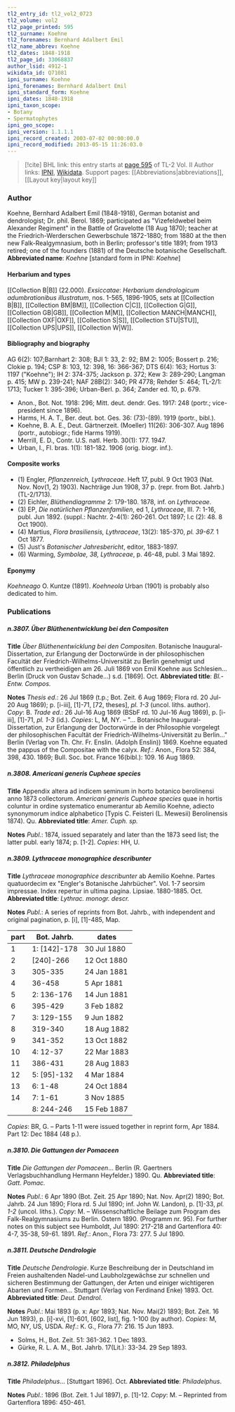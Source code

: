 ```yaml
---
tl2_entry_id: tl2_vol2_0723
tl2_volume: vol2
tl2_page_printed: 595
tl2_surname: Koehne
tl2_forenames: Bernhard Adalbert Emil
tl2_name_abbrev: Koehne
tl2_dates: 1848-1918
tl2_page_id: 33068837
author_lsid: 4912-1
wikidata_id: Q71081
ipni_surname: Koehne
ipni_forenames: Bernhard Adalbert Emil
ipni_standard_form: Koehne
ipni_dates: 1848-1918
ipni_taxon_scope: 
- Botany
- Spermatophytes
ipni_geo_scope: 
ipni_version: 1.1.1.1
ipni_record_created: 2003-07-02 00:00:00.0
ipni_record_modified: 2013-05-15 11:26:03.0
---
```


> [!cite] BHL link: this entry starts at [page 595](https://www.biodiversitylibrary.org/page/33068837) of TL-2 Vol. II
> Author links: [IPNI](https://www.ipni.org/a/4912-1), [Wikidata](https://www.wikidata.org/wiki/Q71081). Support pages: [[Abbreviations|abbreviations]], [[Layout key|layout key]]

### Author

Koehne, Bernhard Adalbert Emil (1848-1918), German botanist and dendrologist; Dr. phil. Berol. 1869; participated as "Vizefeldwebel beim Alexander Regiment" in the Battle of Gravelotte (18 Aug 1870); teacher at the Friedrich-Werderschen Gewerbschule 1872-1880; from 1880 at the then new Falk-Realgymnasium, both in Berlin; professor's title 1891; from 1913 retired; one of the founders (1881) of the Deutsche botanische Gesellschaft. 
**Abbreviated name**: *Koehne* \[standard form in IPNI: *Koehne*\]

#### Herbarium and types

[[Collection B|B]] (22.000).
*Exsiccatae*: *Herbarium dendrologicum adumbrationibus illustratum*, nos. 1-565, 1896-1905, sets at [[Collection B|B]], [[Collection BM|BM]], [[Collection C|C]], [[Collection G|G]], [[Collection GB|GB]], [[Collection M|M]], [[Collection MANCH|MANCH]], [[Collection OXF|OXF]], [[Collection S|S]], [[Collection STU|STU]], [[Collection UPS|UPS]], [[Collection W|W]].

#### Bibliography and biography

AG 6(2): 107;Barnhart 2: 308; BJI 1: 33, 2: 92; BM 2: 1005; Bossert p. 216; Clokie p. 194; CSP 8: 103, 12: 398, 16: 366-367; DTS 6(4): 163; Hortus 3: 1197 ("Koehne"); IH 2: 374-375; Jackson p. 372; Kew 3: 289-290; Langman p. 415; MW p. 239-241; NAF 28B(2): 340; PR 4778; Rehder 5: 464; TL-2/1: 1713; Tucker 1: 395-396; Urban-Berl. p. 364; Zander ed. 10, p. 679.
- Anon., Bot. Not. 1918: 296; Mitt. deut. dendr. Ges. 1917: 248 (portr.; vice-president since 1896).
- Harms, H. A. T., Ber. deut. bot. Ges. 36: (73)-(89). 1919 (portr., bibl.).
- Koehne, B. A. E., Deut. Gärtnerzeit. (Moeller) 11(26): 306-307. Aug 1896 (portr., autobiogr.; fide Harms 1919).
- Merrill, E. D., Contr. U.S. natl. Herb. 30(1): 177. 1947.
- Urban, I., Fl. bras. 1(1): 181-182. 1906 (orig. biogr. inf.).

#### Composite works

- (1) Engler, *Pflanzenreich, Lythraceae*. Heft 17, publ. 9 Oct 1903 (Nat. Nov. Nov(1, 2) 1903). Nachträge Jun 1908, 37 p. (repr. from Bot. Jahrb.) (TL-2/1713).
- (2) Eichler, *Blüthendiagramme* 2: 179-180. 1878, inf. on *Lythraceae*.
- (3) EP, *Die natürlichen Pflanzenfamilien*, ed 1, *Lythraceae*, III. 7: 1-16, publ. Jun 1892. (suppl.: Nachtr. 2-4(1): 260-261. Oct 1897; l.c (2): 48. 8 Oct 1900).
- (4) Martius, *Flora brasiliensis, Lythraceae*, 13(2): 185-370, *pl. 39-67.* 1 Oct 1877.
- (5) Just's *Botanischer Jahresbericht*, editor, 1883-1897.
- (6) Warming, *Symbolae, 38, Lythraceae*, p. 46-48, publ. 3 Mai 1892.

#### Eponymy

*Koehneago* O. Kuntze (1891). *Koehneola* Urban (1901) is probably also dedicated to him.

### Publications

##### n.3807. Über Blüthenentwicklung bei den Compositen

**Title**
*Über Blüthenentwicklung bei den Compositen*. Botanische Inaugural-Dissertation, zur Erlangung der Doctorwürde in der philosophischen Facultät der Friedrich-Wilhelms-Universität zu Berlin genehmigt und öffentlich zu vertheidigen am 26. Juli 1869 von Emil Koehne aus Schlesien... Berlin (Druck von Gustav Schade...) s.d. \[1869\]. Oct.
**Abbreviated title**: *Bl.-Entw. Compos.*

**Notes**
*Thesis ed*.: 26 Jul 1869 (t.p.; Bot. Zeit. 6 Aug 1869; Flora rd. 20 Jul-20 Aug 1869); p. \[i-iii\], \[1\]-71, \[72, theses\], *pl. 1-3* (uncol. liths. author). *Copy*: B.
*Trade ed*.: 26 Jul-16 Aug 1869 (BSbF rd. 10 Jul-16 Aug 1869), p. \[i-iii\], \[1\]-71, *pl. 1-3* (id.).
*Copies*: L, M, NY. – "... Botanische Inaugural-Dissertation, zur Erlangung der Doctorwürde in der Philosophie vorgelegt der philosophischen Facultät der Friedrich-Wilhelms-Universität zu Berlin..." Berlin (Verlag von Th. Chr. Fr. Enslin. (Adolph Enslin)) 1869.
Koehne equated the pappus of the Compositae with the calyx.
*Ref*.: Anon., Flora 52: 384, 398, 430. 1869; Bull. Soc. bot. France 16(bibl.): 109. 16 Aug 1869.

##### n.3808. Americani generis Cupheae species

**Title**
Appendix altera ad indicem seminum in horto botanico berolinensi anno 1873 collectorum. *Americani generis Cupheae species* quae in hortis coluntur in ordine systematico enumerantur ab Aemilio Koehne, adiecto synonymorum indice alphabetico \[Typis C. Feisteri (L. Mewesii) Berolinensis 1874). Qu.
**Abbreviated title**: *Amer. Cuph. sp.*

**Notes**
*Publ*.: 1874, issued separately and later than the 1873 seed list; the latter publ. early 1874; p. \[1-2\]. *Copies*: HH, U.

##### n.3809. Lythraceae monographice describunter

**Title**
*Lythraceae monographice describunter* ab Aemilio Koehne. Partes quatuordecim ex "Engler's Botanische Jahrbücher". Vol. 1-7 seorsim impressae. Index repertur in ultima pagina. Lipsiae. 1880-1885. Oct.
**Abbreviated title**: *Lythrac. monogr. descr.*

**Notes**
*Publ*.: A series of reprints from Bot. Jahrb., with independent and original pagination, p. \[i\], \[1\]-485, Map.

|part	|Bot. Jahrb.	|dates|
|---	|---	|---	|
|1	|1: \[142\]-178	|30 Jul 1880|
|2	|\[240\]-266	|12 Oct 1880|
|3	|305-335	|24 Jan 1881|
|4	|36-458	|5 Apr 1881|
|5	|2: 136-176	|14 Jun 1881|
|6	|395-429	|3 Feb 1882|
|7	|3: 129-155	|9 Jun 1882|
|8	|319-340	|18 Aug 1882|
|9	|341-352	|13 Oct 1882|
|10	|4: 12-37	|22 Mar 1883|
|11	|386-431	|28 Aug 1883|
|12	|5: \[95\]-132	|4 Mar 1884|
|13	|6: 1-48	|24 Oct 1884|
|14	|7: 1-61	|3 Nov 1885|
|	|8: 244-246	|15 Feb 1887|

*Copies*: BR, G. – Parts 1-11 were issued together in reprint form, Apr 1884. Part 12: Dec 1884 (48 p.).

##### n.3810. Die Gattungen der Pomaceen

**Title**
*Die Gattungen der Pomaceen*... Berlin (R. Gaertners Verlagsbuchhandlung Hermann Heyfelder.) 1890. Qu.
**Abbreviated title**: *Gatt. Pomac.*

**Notes**
*Publ*.: 6 Apr 1890 (Bot. Zeit. 25 Apr 1890; Nat. Nov. Apr(2) 1890; Bot. Jahrb. 24 Jun 1890; Flora rd. 5 Jul 1890; inf. John W. Landon), p. \[1\]-33, *pl. 1-2* (uncol. liths.). *Copy*: M. – Wissenschaftliche Beilage zum Program des Falk-Realgymnasiums zu Berlin. Ostern 1890. (Programm nr. 95). For further notes on this subject see Humboldt, Jul 1890: 217-218 and Gartenflora 40: 4-7, 35-38, 59-61. 1891.
*Ref*.: Anon., Flora 73: 277. 5 Jul 1890.

##### n.3811. Deutsche Dendrologie

**Title**
*Deutsche Dendrologie*. Kurze Beschreibung der in Deutschland im Freien aushaltenden Nadel-und Laubholzgewächse zur schnellen und sicheren Bestimmung der Gattungen, der Arten und einiger wichtigeren Abarten und Formen... Stuttgart (Verlag von Ferdinand Enke) 1893. Oct.
**Abbreviated title**: *Deut. Dendrol.*

**Notes**
*Publ*.: Mai 1893 (p. x: Apr 1893; Nat. Nov. Mai(2) 1893; Bot. Zeit. 16 Jun 1893), p. \[i\]-xvi, \[1\]-601, \[602, list\], fig. 1-100 (by author). *Copies*: M, MO, NY, US, USDA.
*Ref*.: K. G., Flora 77: 216. 15 Jun 1893.
- Solms, H., Bot. Zeit. 51: 361-362. 1 Dec 1893.
- Gürke, R. L. A. M., Bot. Jahrb. 17(Lit.): 33-34. 29 Sep 1893.

##### n.3812. Philadelphus

**Title**
*Philadelphus*... \[Stuttgart 1896\]. Oct.
**Abbreviated title**: *Philadelphus*.

**Notes**
*Publ*.: 1896 (Bot. Zeit. 1 Jul 1897), p. \[1\]-12. *Copy*: M. – Reprinted from Gartenflora 1896: 450-461.

